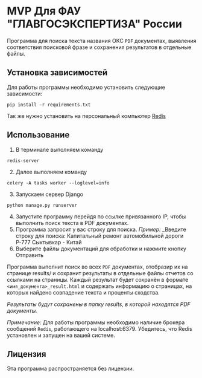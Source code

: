 # MVP Для ФАУ "ГЛАВГОСЭКСПЕРТИЗА" России 

Программа для поиска текста названия ОКС `PDF` документах,
выявления соответствия поисковой фразе и сохранения результатов в отдельные файлы.

## Установка зависимостей
Для работы программы необходимо установить следующие зависимости:
```
pip install -r requirements.txt
```
Так же нужно установить на персональный компьютер [Redis]('https://redis.io/download/')

## Использование
1. В терминале выполняем команду
```
redis-server
```
2. Далее выполняем команду
```
celery -A tasks worker --loglevel=info
```
3. Запускаем сервер Django
```
python manage.py runserver
```
4. Запустите программу перейдя по ссылке привязанного IP, чтобы выполнить поиск текста в PDF документах. 
5. Программа запросит у вас строку для поиска.
_Пример:_
_Введите строку для поиска: Капитальный ремонт автомобильной дороги Р-777 Сыктывкар - Китай
6. Выберите файлы документаций для обработки и нажмите кнопку Отправить

Программа выполнит поиск во всех `PDF` документах, 
отобразир их на странице results/ и сохранит результаты в отдельные файлы отчетов со ссылками на страницы. 
Каждый результат будет сохранён в формате `<имя_документа>_result.html`
и содержать информацию о страницах, на которых найдено совпадение текста и проценты сходства.

*Результаты будут сохранены в папку results, в которой находятся PDF документы.*


*Примечание:* Для работы программы необходимо наличие брокера сообщений `Redis`, 
работающего на localhost:6379. Убедитесь, что Redis установлен и запущен на вашей системе.

## Лицензия

Эта программа распространяется без лицензии.
